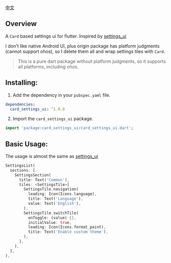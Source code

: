 [中文](README_CN.md)

## Overview

A `Card` based settings ui for flutter. Inspired by [settings_ui](https://pub.dev/packages/settings_ui)

I don't like native Android UI, plus origin package has platform judgments (cannot support ohos), so I delete them all and wrap settings tiles with `Card`.

> This is a pure dart package without platform judgments, so it supports all platforms, including ohos.

## Installing:

1. Add the dependency in your `pubspec.yaml` file.

```yaml
dependencies:
  card_settings_ui: ^1.0.0
 ```  

2. Import the `card_settings_ui` package.

```dart
import 'package:card_settings_ui/card_settings_ui.dart';
```

## Basic Usage:

The usage is almost the same as [settings_ui](https://pub.dev/packages/settings_ui)

```dart
SettingsList(
  sections: [
    SettingsSection(
      title: Text('Common'),
      tiles: <SettingsTile>[
        SettingsTile.navigation(
          leading: Icon(Icons.language),
          title: Text('Language'),
          value: Text('English'),
        ),
        SettingsTile.switchTile(
          onToggle: (value) {},
          initialValue: true,
          leading: Icon(Icons.format_paint),
          title: Text('Enable custom theme'),
        ),
      ],
    ),
  ],
),
```